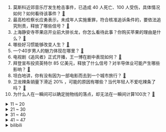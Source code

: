 1. 莫斯科近郊音乐厅发生枪击事件，已造成 40 人死亡、100 人受伤，具体情况如何？如何看待该事件？ [:link:](https://www.zhihu.com/question/649736639)
2. 最高检检察长应勇表示，未成年人实施重罪，符合核准追诉条件的，要依法追究刑责，释放了哪些信号？ [:link:](https://www.zhihu.com/question/649605017)
3. 上海静安寺苹果店开业前大排长龙，你怎么看待此事？你购买苹果的理由是什么？ [:link:](https://www.zhihu.com/question/649481932)
4. 哪些好习惯能够改变人生？ [:link:](https://www.zhihu.com/question/444205129)
5. 一个40岁男人的魅力体现在哪里？ [:link:](https://www.zhihu.com/question/641332031)
6. 电视剧《追风者》正式开播，王一博在剧中表现如何？ [:link:](https://www.zhihu.com/question/649543777)
7. 拜登宣布投资英特尔 85 亿美元，释放了什么信号？对半导体业可能产生哪些影响？ [:link:](https://www.zhihu.com/question/649652508)
8. 坦白地讲，你有没有因为一部电影而去到一个城市旅行？ [:link:](https://www.zhihu.com/question/646983464)
9. 卫龙辣条销量下滑近 20% ，可能的原因有哪些？当代年轻人不爱吃辣条了吗？ [:link:](https://www.zhihu.com/question/649645285)
10. 为什么人在一瞬间可以确定抛物线的落点，却无法在一瞬间计算100次？ [:link:](https://www.zhihu.com/question/649111522)
<details>
<summary>11 ~ 20</summary>

11. 俄当局：法国准备向乌派两千士兵，将成为俄军优先打击目标，哪些信息值得关注？ [:link:](https://www.zhihu.com/question/649301381)
12. 以色列宣布没收 8 平方公里约旦河西岸的巴勒斯坦土地，用于建造犹太定居点住房，哪些信息值得关注？ [:link:](https://www.zhihu.com/question/649712698)
13. 你是如何在工作之中保持「快乐」的？ [:link:](https://www.zhihu.com/question/649057585)
14. 如果有人告诉你，你所有的思想观念都是被人刻意引导的结果，你根本就没有独立思考的能力，该如何反驳ta？ [:link:](https://www.zhihu.com/question/649392386)
15. 第一天上班，需要熟悉或注意哪些？ [:link:](https://www.zhihu.com/question/648697360)
16. AI 「复活」公众人物成产业链：收徒、收代理、卖教程，法律角度如何解读？ AI 技术运用需要注意哪些？ [:link:](https://www.zhihu.com/question/649608694)
17. 春天运动让你产生了哪些变化？ [:link:](https://www.zhihu.com/question/649716629)
18. 天才是个什么概念？ [:link:](https://www.zhihu.com/question/19726693)
19. 新能源大趋势下，什么人适合选林肯电混这样的豪华混动车？ [:link:](https://www.zhihu.com/question/649610224)
20. 接收「泼天富贵」后，城市文旅要如何从「网红」走向「长红」？ [:link:](https://www.zhihu.com/question/649617013)
</details>
<details>
<summary>21 ~ 30</summary>

21. 没有任何特长的情况下，是去大城市上班？还是回小县城? [:link:](https://www.zhihu.com/question/649166146)
22. 旅行中，哪一种出行方式让你感觉「最放松」？ [:link:](https://www.zhihu.com/question/648669800)
23. 全屋智能家居越来越受欢迎，装全屋智能系统有什么攻略，能避免踩坑的？ [:link:](https://www.zhihu.com/question/459090710)
24. 有什么家电，可以抵御潮湿的气候？ [:link:](https://www.zhihu.com/question/649702187)
25. 2024 LPL 春季赛JDG 0:2 WBG，如何评价这场比赛？ [:link:](https://www.zhihu.com/question/649683123)
26. 来说一句你小时候不理解，长大后却感同身受的事? [:link:](https://www.zhihu.com/question/637821679)
27. 如何评价《DOTA2》7.35d 版本更新？ [:link:](https://www.zhihu.com/question/649618458)
28. 为什么我和别人相处的时候，自己会感觉到很别扭，很不自然？ [:link:](https://www.zhihu.com/question/67531361)
29. 除了少吃之外，还有哪些你亲测有效的饮食减肥法？ [:link:](https://www.zhihu.com/question/647590647)
30. 家长曝公立学校、医生推荐的「戒网瘾学校」殴打学生，介绍一人可提成 3000 元，哪些信息值得关注？ [:link:](https://www.zhihu.com/question/649667483)
</details>
<details>
<summary>31 ~ 40</summary>

31. 春天来了都提倡运动，有人说运动也是一项投资，你怎么看？ [:link:](https://www.zhihu.com/question/649635398)
32. 旅途中，你有没有一瞬间感觉「非常孤独」？ [:link:](https://www.zhihu.com/question/648669819)
33. 阿里通义千问升级，免费开放 1000 万字长文档处理功能，将会带来哪些利好？还有哪些功能值得期待？ [:link:](https://www.zhihu.com/question/649710727)
34. NBA 计划解散「点燃队」，曾培养杰伦-格林、曾凡博等人，如何看待这一举措？解散原因有哪些？ [:link:](https://www.zhihu.com/question/649620061)
35. 恒大地产涉嫌欺诈发债 208 亿，专业人士称中信建投等四头部中介或需担责，如何从法律角度解读？ [:link:](https://www.zhihu.com/question/649662030)
36. 美记者爆料「白宫禁止泽连斯基与俄和谈，否则切断援助」，释放了什么信号？哪些信息值得关注？ [:link:](https://www.zhihu.com/question/649649789)
37. 国台办回应「两名获救金门遇险人员送返相关事宜」，称「一人送返，另一人为台军方现役人员」，如何看待此事？ [:link:](https://www.zhihu.com/question/649663757)
38. 美医院完成全球首例活体人类移植猪肾脏手术，此前全球首例猪心脏移植人类存活 60 天，哪些信息值得关注？ [:link:](https://www.zhihu.com/question/649653779)
39. 2023年微短剧拍摄备案量达 3574 部、97327 集，如何看待微短剧的火爆？反映出哪些社会现象？ [:link:](https://www.zhihu.com/question/649657621)
40. 《柳叶刀》发表研究「到本世纪末， 97% 国家人口将减少」，世卫专家「对预测需谨慎」，如何解读？ [:link:](https://www.zhihu.com/question/649599927)
</details>
<details>
<summary>41 ~ 47</summary>

41. 呼北高速 14 死车祸现场细节披露「现场摩擦痕迹约 10 米，当时多人未系安全带」，哪些信息值得关注？ [:link:](https://www.zhihu.com/question/649603382)
42. 苹果市值一夜蒸发超 1100 亿美元，美司法部对苹果公司提起反垄断诉讼，具体情况如何？有何影响？ [:link:](https://www.zhihu.com/question/649597588)
43. 外交部回应中国电动汽车出海遭遇「逆风」，称「经济全球化是大势所趋，保护主义绝不可取」，透露哪些信息？ [:link:](https://www.zhihu.com/question/649663460)
44. 2023 年度全国十大考古新发现揭晓，哪些信息值得关注？ [:link:](https://www.zhihu.com/question/649615991)
45. 有人在春意盎然、百花齐放的时节，却觉得很烦躁吗？这是何种心理？ [:link:](https://www.zhihu.com/question/649155530)
46. 智能汽车依然如火如荼，但「缺芯」已经成为了过去时。短短3年时间，到底发生了什么？ [:link:](https://www.zhihu.com/question/649601150)
47. 黄仁勋回应英伟达凭啥值两万亿美元，称「我们重新发明了计算机，对 AI 行业贡献无人能及」，如何解读？ [:link:](https://www.zhihu.com/question/649506477)
</details><details>
<summary>bilibili</summary>

</details>